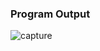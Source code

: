 ### Program Output

![capture](https://github.com/user-attachments/assets/d8a1d83b-38ab-4d4e-be5c-9b987f340575)
